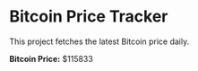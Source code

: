 # Bitcoin Price Tracker

This project fetches the latest Bitcoin price daily.

**Bitcoin Price:** $115833
